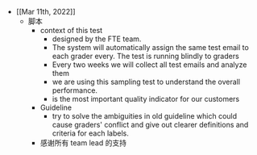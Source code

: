 - [[Mar 11th, 2022]]
	- 脚本
		- context of this test
			- designed by the FTE team.
			- The system will automatically assign  the same test email to each grader every. The test is running blindly to graders
			- Every two weeks we will collect all test emails and analyze them
			- we are using this sampling test to understand the overall performance.
			- is the most important quality indicator for our customers
		- Guideline
			- try to solve the ambiguities in old guideline which could cause graders' conflict and give out clearer definitions and criteria for each labels.
		- 感谢所有 team lead 的支持